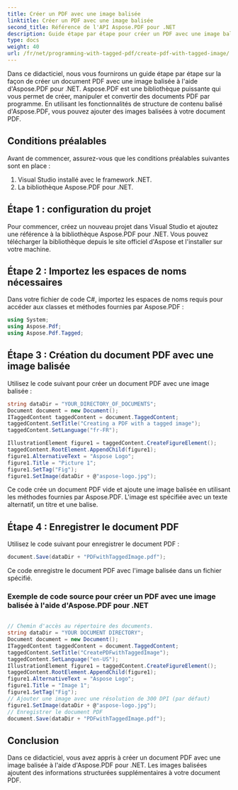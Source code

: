 ```yaml
---
title: Créer un PDF avec une image balisée
linktitle: Créer un PDF avec une image balisée
second_title: Référence de l'API Aspose.PDF pour .NET
description: Guide étape par étape pour créer un PDF avec une image balisée à l'aide d'Aspose.PDF pour .NET.
type: docs
weight: 40
url: /fr/net/programming-with-tagged-pdf/create-pdf-with-tagged-image/
---
```

Dans ce didacticiel, nous vous fournirons un guide étape par étape sur la façon de créer un document PDF avec une image balisée à l'aide d'Aspose.PDF pour .NET. Aspose.PDF est une bibliothèque puissante qui vous permet de créer, manipuler et convertir des documents PDF par programme. En utilisant les fonctionnalités de structure de contenu balisé d'Aspose.PDF, vous pouvez ajouter des images balisées à votre document PDF.

## Conditions préalables

Avant de commencer, assurez-vous que les conditions préalables suivantes sont en place :

1. Visual Studio installé avec le framework .NET.
2. La bibliothèque Aspose.PDF pour .NET.

## Étape 1 : configuration du projet

Pour commencer, créez un nouveau projet dans Visual Studio et ajoutez une référence à la bibliothèque Aspose.PDF pour .NET. Vous pouvez télécharger la bibliothèque depuis le site officiel d'Aspose et l'installer sur votre machine.

## Étape 2 : Importez les espaces de noms nécessaires

Dans votre fichier de code C#, importez les espaces de noms requis pour accéder aux classes et méthodes fournies par Aspose.PDF :

```csharp
using System;
using Aspose.Pdf;
using Aspose.Pdf.Tagged;
```

## Étape 3 : Création du document PDF avec une image balisée

Utilisez le code suivant pour créer un document PDF avec une image balisée :

```csharp
string dataDir = "YOUR_DIRECTORY_OF_DOCUMENTS";
Document document = new Document();
ITaggedContent taggedContent = document.TaggedContent;
taggedContent.SetTitle("Creating a PDF with a tagged image");
taggedContent.SetLanguage("fr-FR");

IllustrationElement figure1 = taggedContent.CreateFigureElement();
taggedContent.RootElement.AppendChild(figure1);
figure1.AlternativeText = "Aspose Logo";
figure1.Title = "Picture 1";
figure1.SetTag("Fig");
figure1.SetImage(dataDir + @"aspose-logo.jpg");
```

Ce code crée un document PDF vide et ajoute une image balisée en utilisant les méthodes fournies par Aspose.PDF. L'image est spécifiée avec un texte alternatif, un titre et une balise.

## Étape 4 : Enregistrer le document PDF

Utilisez le code suivant pour enregistrer le document PDF :

```csharp
document.Save(dataDir + "PDFwithTaggedImage.pdf");
```

Ce code enregistre le document PDF avec l'image balisée dans un fichier spécifié.

### Exemple de code source pour créer un PDF avec une image balisée à l'aide d'Aspose.PDF pour .NET 
```csharp

// Chemin d'accès au répertoire des documents.
string dataDir = "YOUR DOCUMENT DIRECTORY";
Document document = new Document();
ITaggedContent taggedContent = document.TaggedContent;
taggedContent.SetTitle("CreatePDFwithTaggedImage");
taggedContent.SetLanguage("en-US");
IllustrationElement figure1 = taggedContent.CreateFigureElement();
taggedContent.RootElement.AppendChild(figure1);
figure1.AlternativeText = "Aspose Logo";
figure1.Title = "Image 1";
figure1.SetTag("Fig");
// Ajouter une image avec une résolution de 300 DPI (par défaut)
figure1.SetImage(dataDir + @"aspose-logo.jpg");
// Enregistrer le document PDF
document.Save(dataDir + "PDFwithTaggedImage.pdf");

```

## Conclusion

Dans ce didacticiel, vous avez appris à créer un document PDF avec une image balisée à l'aide d'Aspose.PDF pour .NET. Les images balisées ajoutent des informations structurées supplémentaires à votre document PDF.
